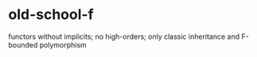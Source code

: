 # old-school-f
functors without implicits; no high-orders; only classic inheritance and F-bounded polymorphism
